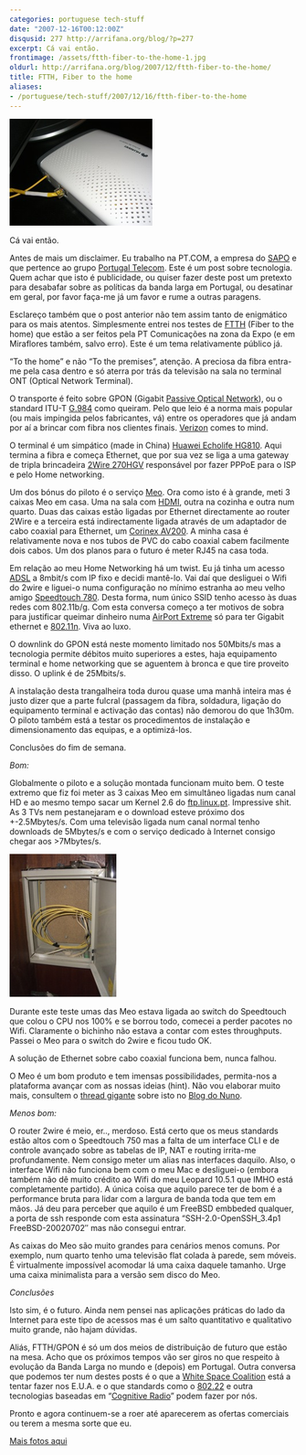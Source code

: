 ```yaml
---
categories: portuguese tech-stuff
date: "2007-12-16T00:12:00Z"
disqusid: 277 http://arrifana.org/blog/?p=277
excerpt: Cá vai então.
frontimage: /assets/ftth-fiber-to-the-home-1.jpg
oldurl: http://arrifana.org/blog/2007/12/ftth-fiber-to-the-home/
title: FTTH, Fiber to the home
aliases:
- /portuguese/tech-stuff/2007/12/16/ftth-fiber-to-the-home
---
```


![](/assets/ftth-fiber-to-the-home-1.jpg "photo 1")

Cá vai então.

Antes de mais um disclaimer. Eu trabalho na PT.COM, a empresa do [SAPO][1] e que pertence ao grupo [Portugal Telecom][2]. Este é um post sobre tecnologia. Quem achar que isto é publicidade, ou quiser fazer deste post um pretexto para desabafar sobre as políticas da banda larga em Portugal, ou desatinar em geral, por favor faça-me já um favor e rume a outras paragens.

Esclareço também que o post anterior não tem assim tanto de enigmático para os mais atentos. Simplesmente entrei nos testes de [FTTH][3] (Fiber to the home) que estão a ser feitos pela PT Comunicações na zona da Expo (e em Miraflores também, salvo erro). Este é um tema relativamente público já.

“To the home” e não “To the premises”, atenção. A preciosa da fibra entra-me pela casa dentro e só aterra por trás da televisão na sala no terminal ONT (Optical Network Terminal).

O transporte é feito sobre GPON (Gigabit [Passive Optical Network][4]), ou o standard ITU-T [G.984][5] como queiram. Pelo que leio é a norma mais popular (ou mais impingida pelos fabricantes, vá) entre os operadores que já andam por aí a brincar com fibra nos clientes finais. [Verizon][6] comes to mind.

O terminal é um simpático (made in China) [Huawei Echolife HG810][7]. Aqui termina a fibra e começa Ethernet, que por sua vez se liga a uma gateway de tripla brincadeira [2Wire 270HGV][8] responsável por fazer PPPoE para o ISP e pelo Home networking.

Um dos bónus do piloto é o serviço [Meo][9]. Ora como isto é à grande, meti 3 caixas Meo em casa. Uma na sala com [HDMI][10], outra na cozinha e outra num quarto. Duas das caixas estão ligadas por Ethernet directamente ao router 2Wire e a terceira está indirectamente ligada através de um adaptador de cabo coaxial para Ethernet, um [Corinex AV200][11]. A minha casa é relativamente nova e nos tubos de PVC do cabo coaxial cabem facilmente dois cabos. Um dos planos para o futuro é meter RJ45 na casa toda.

Em relação ao meu Home Networking há um twist. Eu já tinha um acesso [ADSL][12] a 8mbit/s com IP fixo e decidi mantê-lo. Vai daí que desliguei o Wifi do 2wire e liguei-o numa configuração no mínimo estranha ao meu velho amigo  [Speedtouch 780][13]. Desta forma, num único SSID tenho acesso às duas redes com 802.11b/g. Com esta conversa começo a ter motivos de sobra para justificar queimar dinheiro numa [AirPort Extreme][14] só para ter Gigabit ethernet e [802.11n][15]. Viva ao luxo.

O downlink do GPON está neste momento limitado nos 50Mbits/s mas a tecnologia permite débitos muito superiores a estes, haja equipamento terminal e home networking que se aguentem à bronca e que tire proveito disso. O uplink é de 25Mbits/s.

A instalação desta trangalheira toda durou quase uma manhã inteira mas é justo dizer que a parte fulcral (passagem da fibra, soldadura, ligação do equipamento terminal e activação das contas) não demorou do que 1h30m. O piloto também está a testar os procedimentos de instalação e dimensionamento das equipas, e a optimizá-los.

Conclusões do fim de semana.

*Bom:*

Globalmente o piloto e a solução montada funcionam muito bem. O teste extremo que fiz foi meter as 3 caixas Meo em simultâneo ligadas num canal HD e ao mesmo tempo sacar um Kernel 2.6 do [ftp.linux.pt][16]. Impressive shit. As 3 TVs nem pestanejaram e o download esteve próximo dos +-2.5Mbytes/s. Com uma televisão ligada num canal normal tenho downloads de 5Mbytes/s e com o serviço dedicado à Internet consigo chegar aos >7Mbytes/s.

![](/assets/ftth-fiber-to-the-home-2.jpg "photo 2")

Durante este teste umas das Meo estava ligada ao switch do Speedtouch que colou o CPU nos 100% e se borrou todo, comecei a perder pacotes no Wifi. Claramente o bichinho não estava a contar com estes throughputs. Passei o Meo para o switch do 2wire e ficou tudo OK.

A solução de Ethernet sobre cabo coaxial funciona bem, nunca falhou.

O Meo é um bom produto e tem imensas possibilidades, permita-nos a plataforma avançar com as nossas ideias (hint). Não vou elaborar muito mais, consultem o [thread gigante][17] sobre isto no [Blog do Nuno][18].

*Menos bom:*

O router 2wire é meio, er.., merdoso. Está certo que os meus standards estão altos com o Speedtouch 750 mas a falta de um interface CLI e de controle avançado sobre as tabelas de IP, NAT e routing irrita-me profundamente. Nem consigo meter um alias nas interfaces daquilo. Also, o interface Wifi não funciona bem com o meu Mac e desliguei-o (embora também não dê muito crédito ao Wifi do meu Leopard 10.5.1 que IMHO está completamente partido). A única coisa que aquilo parece ter de bom é a performance bruta para lidar com a largura de banda toda que tem em mãos. Já deu para perceber que aquilo é um FreeBSD embbeded qualquer, a porta de ssh responde com esta assinatura “SSH-2.0-OpenSSH_3.4p1 FreeBSD-20020702″ mas não consegui entrar.

As caixas do Meo são muito grandes para cenários menos comuns. Por exemplo, num quarto tenho uma televisão flat colada à parede, sem móveis. É virtualmente impossível acomodar lá uma caixa daquele tamanho. Urge uma caixa minimalista para a versão sem disco do Meo.

*Conclusões*

Isto sim, é o futuro. Ainda nem pensei nas aplicações práticas do lado da Internet para este tipo de acessos mas é um salto quantitativo e qualitativo muito grande, não hajam dúvidas.

Aliás, FTTH/GPON é só um dos meios de distribuição de futuro que estão na mesa. Acho que os próximos tempos vão ser giros no que respeito à evolução da Banda Larga no mundo e (depois) em Portugal. Outra conversa que podemos ter num destes posts é o que a [White Space Coalition][19] está a tentar fazer nos E.U.A. e o que standards como o [802.22][20] e outra tecnologias baseadas em “[Cognitive Radio][21]” podem fazer por nós.

Pronto e agora continuem-se a roer até aparecerem as ofertas comerciais ou terem a mesma sorte que eu.

[Mais fotos aqui][22]

[1]: http://sapo.pt/
[2]: http://www.telecom.pt/
[3]: http://en.wikipedia.org/wiki/FTTH
[4]: http://en.wikipedia.org/wiki/Passive_optical_network
[5]: http://en.wikipedia.org/wiki/G.984
[6]: http://newscenter.verizon.com/press-releases/verizon/2006/page.jsp?itemID=30078536
[7]: http://www.huawei.com/mobileweb/en/products/view.do?id=700
[8]: http://www.2wire.com/
[9]: ttp://www.meo.pt/
[10]: http://en.wikipedia.org/wiki/HDMI
[11]: http://www.corinex.com/web/docx.nsf/(w)/eng-corinex_av200_cablelan_adapter
[12]: http://adsl.sapo.pt/
[13]: http://www.thomson-broadband.co.uk/codepages/content3.asp?c=7&ProductID=528
[14]: http://www.apple.com/airportextreme/
[15]: http://www.apple.com/wireless/80211/
[16]: http://ftp.linux.pt/pub/linux/kernel/v2.6/
[17]: http://blog.sig9.net/2007/07/09/meo-review/
[18]: http://blog.sig9.net/
[19]: http://en.wikipedia.org/wiki/White_Spaces_Coalition
[20]: http://www.ieee802.org/22/
[21]: http://en.wikipedia.org/wiki/Cognitive_radio
[22]: http://fotos.sapo.pt/celso/gallery/0000cepx